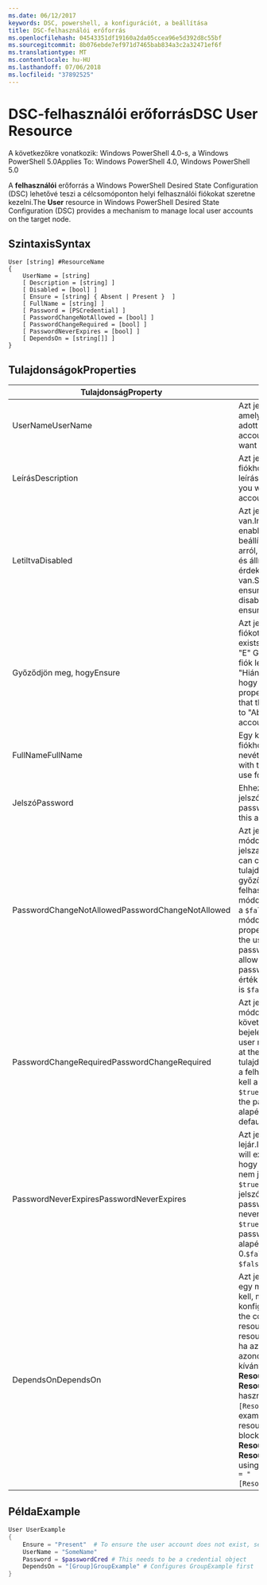 ```yaml
---
ms.date: 06/12/2017
keywords: DSC, powershell, a konfigurációt, a beállítása
title: DSC-felhasználói erőforrás
ms.openlocfilehash: 04543351df19160a2da05ccea96e5d392d8c55bf
ms.sourcegitcommit: 8b076ebde7ef971d7465bab834a3c2a32471ef6f
ms.translationtype: MT
ms.contentlocale: hu-HU
ms.lasthandoff: 07/06/2018
ms.locfileid: "37892525"
---
```

# <a name="dsc-user-resource"></a><span data-ttu-id="53d68-103">DSC-felhasználói erőforrás</span><span class="sxs-lookup"><span data-stu-id="53d68-103">DSC User Resource</span></span>

<span data-ttu-id="53d68-104">A következőkre vonatkozik: Windows PowerShell 4.0-s, a Windows PowerShell 5.0</span><span class="sxs-lookup"><span data-stu-id="53d68-104">Applies To: Windows PowerShell 4.0, Windows PowerShell 5.0</span></span>

<span data-ttu-id="53d68-105">A **felhasználói** erőforrás a Windows PowerShell Desired State Configuration (DSC) lehetővé teszi a célcsomóponton helyi felhasználói fiókokat szeretne kezelni.</span><span class="sxs-lookup"><span data-stu-id="53d68-105">The **User** resource in Windows PowerShell Desired State Configuration (DSC) provides a mechanism to manage local user accounts on the target node.</span></span>

## <a name="syntax"></a><span data-ttu-id="53d68-106">Szintaxis</span><span class="sxs-lookup"><span data-stu-id="53d68-106">Syntax</span></span>

```
User [string] #ResourceName
{
    UserName = [string]
    [ Description = [string] ]
    [ Disabled = [bool] ]
    [ Ensure = [string] { Absent | Present }  ]
    [ FullName = [string] ]
    [ Password = [PSCredential] ]
    [ PasswordChangeNotAllowed = [bool] ]
    [ PasswordChangeRequired = [bool] ]
    [ PasswordNeverExpires = [bool] ]
    [ DependsOn = [string[]] ]
}
```

## <a name="properties"></a><span data-ttu-id="53d68-107">Tulajdonságok</span><span class="sxs-lookup"><span data-stu-id="53d68-107">Properties</span></span>

|  <span data-ttu-id="53d68-108">Tulajdonság</span><span class="sxs-lookup"><span data-stu-id="53d68-108">Property</span></span>  |  <span data-ttu-id="53d68-109">Leírás</span><span class="sxs-lookup"><span data-stu-id="53d68-109">Description</span></span>   |
|---|---|
| <span data-ttu-id="53d68-110">UserName</span><span class="sxs-lookup"><span data-stu-id="53d68-110">UserName</span></span>| <span data-ttu-id="53d68-111">Azt jelzi, hogy a fiók nevét, amelyhez szeretne biztosítani adott állapotú.</span><span class="sxs-lookup"><span data-stu-id="53d68-111">Indicates the account name for which you want to ensure a specific state.</span></span>|
| <span data-ttu-id="53d68-112">Leírás</span><span class="sxs-lookup"><span data-stu-id="53d68-112">Description</span></span>| <span data-ttu-id="53d68-113">Azt jelzi, hogy a felhasználói fiókhoz használni kívánt leírása.</span><span class="sxs-lookup"><span data-stu-id="53d68-113">Indicates the description you want to use for the user account.</span></span>|
| <span data-ttu-id="53d68-114">Letiltva</span><span class="sxs-lookup"><span data-stu-id="53d68-114">Disabled</span></span>| <span data-ttu-id="53d68-115">Azt jelzi, ha a fiók engedélyezve van.</span><span class="sxs-lookup"><span data-stu-id="53d68-115">Indicates if the account is enabled.</span></span> <span data-ttu-id="53d68-116">Ez a tulajdonság beállítása `$true` győződjön meg arról, hogy ez a fiók le van tiltva, és állítsa be a `$false` annak érdekében, hogy engedélyezve van.</span><span class="sxs-lookup"><span data-stu-id="53d68-116">Set this property to `$true` to ensure that this account is disabled, and set it to `$false` to ensure that it is enabled.</span></span>|
| <span data-ttu-id="53d68-117">Győződjön meg, hogy</span><span class="sxs-lookup"><span data-stu-id="53d68-117">Ensure</span></span>| <span data-ttu-id="53d68-118">Azt jelzi, hogy létezik-e a fiókot.</span><span class="sxs-lookup"><span data-stu-id="53d68-118">Indicates if the account exists.</span></span> <span data-ttu-id="53d68-119">Ezzel a tulajdonsággal, "E" Győződjön meg arról, hogy a fiók létezik-e, és állítsa "Hiányzik" annak érdekében, hogy a fiók nem létezik.</span><span class="sxs-lookup"><span data-stu-id="53d68-119">Set this property to "Present" to ensure that the account exists, and set it to "Absent" to ensure that the account does not exist.</span></span>|
| <span data-ttu-id="53d68-120">FullName</span><span class="sxs-lookup"><span data-stu-id="53d68-120">FullName</span></span>| <span data-ttu-id="53d68-121">Egy karakterláncot a felhasználói fiókhoz használni kívánt teljes nevét jelöli.</span><span class="sxs-lookup"><span data-stu-id="53d68-121">Represents a string with the full name you want to use for the user account.</span></span>|
| <span data-ttu-id="53d68-122">Jelszó</span><span class="sxs-lookup"><span data-stu-id="53d68-122">Password</span></span>| <span data-ttu-id="53d68-123">Ehhez a fiókhoz használandó jelszót jelzi.</span><span class="sxs-lookup"><span data-stu-id="53d68-123">Indicates the password you want to use for this account.</span></span> |
| <span data-ttu-id="53d68-124">PasswordChangeNotAllowed</span><span class="sxs-lookup"><span data-stu-id="53d68-124">PasswordChangeNotAllowed</span></span>| <span data-ttu-id="53d68-125">Azt jelzi, ha a felhasználó módosíthatja a jelszavát.</span><span class="sxs-lookup"><span data-stu-id="53d68-125">Indicates if the user can change the password.</span></span> <span data-ttu-id="53d68-126">Ez a tulajdonság beállítása `$true` győződjön meg arról, hogy a felhasználó nem tudja módosítani a jelszót, és állítsa be a `$false` , hogy a felhasználó módosítsa a jelszót.</span><span class="sxs-lookup"><span data-stu-id="53d68-126">Set this property to `$true` to ensure that the user cannot change the password, and set it to `$false` to allow the user to change the password.</span></span> <span data-ttu-id="53d68-127">Az alapértelmezett érték 0.`$false`</span><span class="sxs-lookup"><span data-stu-id="53d68-127">The default value is `$false`.</span></span>|
| <span data-ttu-id="53d68-128">PasswordChangeRequired</span><span class="sxs-lookup"><span data-stu-id="53d68-128">PasswordChangeRequired</span></span>| <span data-ttu-id="53d68-129">Azt jelzi, ha a felhasználónak módosítania kell a jelszót, a következő bejelentkezéskor.</span><span class="sxs-lookup"><span data-stu-id="53d68-129">Indicates if the user must change the password at the next sign in.</span></span> <span data-ttu-id="53d68-130">Ez a tulajdonság beállítása `$true` , ha a felhasználónak módosítania kell a jelszót.</span><span class="sxs-lookup"><span data-stu-id="53d68-130">Set this property to `$true` if the user must change the password.</span></span> <span data-ttu-id="53d68-131">Az alapértelmezett érték 0.`$true`</span><span class="sxs-lookup"><span data-stu-id="53d68-131">The default value is `$true`.</span></span>|
| <span data-ttu-id="53d68-132">PasswordNeverExpires</span><span class="sxs-lookup"><span data-stu-id="53d68-132">PasswordNeverExpires</span></span>| <span data-ttu-id="53d68-133">Azt jelzi, ha a jelszó lejár.</span><span class="sxs-lookup"><span data-stu-id="53d68-133">Indicates if the password will expire.</span></span> <span data-ttu-id="53d68-134">Annak érdekében, hogy a jelszó esetében ez a fiók nem jár, a tulajdonság értéke `$true`, és állítsa be `$false` Ha a jelszó lejár.</span><span class="sxs-lookup"><span data-stu-id="53d68-134">To ensure that the password for this account will never expire, set this property to `$true`, and set it to `$false` if the password will expire.</span></span> <span data-ttu-id="53d68-135">Az alapértelmezett érték 0.`$false`</span><span class="sxs-lookup"><span data-stu-id="53d68-135">The default value is `$false`.</span></span>|
| <span data-ttu-id="53d68-136">DependsOn</span><span class="sxs-lookup"><span data-stu-id="53d68-136">DependsOn</span></span> | <span data-ttu-id="53d68-137">Azt jelzi, hogy a konfigurációt egy másik erőforrás futtatnia kell, mielőtt az erőforrás konfigurálva van.</span><span class="sxs-lookup"><span data-stu-id="53d68-137">Indicates that the configuration of another resource must run before this resource is configured.</span></span> <span data-ttu-id="53d68-138">Például, ha az erőforrás-konfiguráció azonosítója letiltása, a futtatni kívánt parancsfájl először van **ResourceName** és a típusa **ResourceType**, ez a tulajdonság használata esetén `DependsOn = "[ResourceType]ResourceName"`.</span><span class="sxs-lookup"><span data-stu-id="53d68-138">For example, if the ID of the resource configuration script block that you want to run first is **ResourceName** and its type is **ResourceType**, the syntax for using this property is `DependsOn = "[ResourceType]ResourceName"`.</span></span>|

## <a name="example"></a><span data-ttu-id="53d68-139">Példa</span><span class="sxs-lookup"><span data-stu-id="53d68-139">Example</span></span>

```powershell
User UserExample
{
    Ensure = "Present"  # To ensure the user account does not exist, set Ensure to "Absent"
    UserName = "SomeName"
    Password = $passwordCred # This needs to be a credential object
    DependsOn = "[Group]GroupExample" # Configures GroupExample first
}
```
